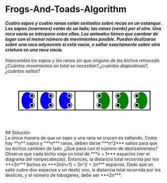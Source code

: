 # Frogs-And-Toads-Algorithm
***Cuatro sapos y cuatro ranas están sentados sobre rocas en un estanque. Los sapos (marrones) están de un lado; las ranas (verde) por el otro. Una roca vacía se interpone entre ellos. Los animales tienen que cambiar de lugar con el menor número de movimientos posible. Pueden deslizarse sobre una roca adyacente si está vacía, o saltar exactamente sobre otra criatura en una roca vacía.***
 </br> </br>
*Intercambia los sapos y las ranas sin que ninguno de los bichos retroceda. ¿Cuántos movimientos en total se necesitan?,¿cuántas diapositivas?, ¿cuántos saltos?*
 </br>
 <p align="center">
    <img src="https://raw.githubusercontent.com/AleS900/prueba/master/IA/WhatsApp%20Image%202022-04-04%20at%203.27.08%20PM.jpeg" />
 </p>
 ## Solución
 </br>
La única manera de que un sapo y una rana se crucen es saltando. Como hay **n** sapos y ***n*** ranas, deben darse ***n^2*** saltos para que los bichos cambien de lado. ¿Qué pasa con el número de deslizamientos? Observa que cada bicho viaja un total de ***n + 1*** espacios (ver el diagrama del rompecabezas). Entonces, la distancia total recorrida por los ***2n*** bichos es ***2n(n+1) = 2n^2 + 2n*** espacios. Dado que un salto cubre dos espacios y un desliz uno, la distancia total recorrida por los deslices, y el número de toboganes, debe ser ***2n***.
